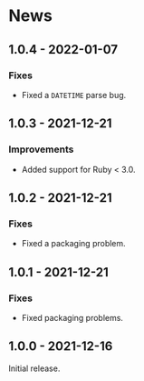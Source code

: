 # News

## 1.0.4 - 2022-01-07

### Fixes

  * Fixed a `DATETIME` parse bug.

## 1.0.3 - 2021-12-21

### Improvements

  * Added support for Ruby < 3.0.

## 1.0.2 - 2021-12-21

### Fixes

  * Fixed a packaging problem.

## 1.0.1 - 2021-12-21

### Fixes

  * Fixed packaging problems.

## 1.0.0 - 2021-12-16

Initial release.

